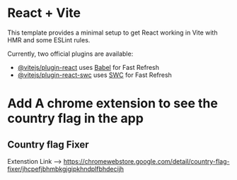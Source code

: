 # React + Vite

This template provides a minimal setup to get React working in Vite with HMR and some ESLint rules.

Currently, two official plugins are available:

- [@vitejs/plugin-react](https://github.com/vitejs/vite-plugin-react/blob/main/packages/plugin-react/README.md) uses [Babel](https://babeljs.io/) for Fast Refresh
- [@vitejs/plugin-react-swc](https://github.com/vitejs/vite-plugin-react-swc) uses [SWC](https://swc.rs/) for Fast Refresh

# Add A chrome extension to see the country flag in the app

## Country flag Fixer

Extenstion Link --> https://chromewebstore.google.com/detail/country-flag-fixer/jhcpefjbhmbkgjgipkhndplfbhdecijh
